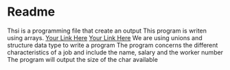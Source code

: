 # Readme
Thsi is a programming file that create an output
This program is writen using arrays.
[Your Link Here](https://www.loom.com/share/f24a3996d9fb4c0e97bf23f307922899)
[Your Link Here](https://github.com/modouami67/Readme/edit/main/README.md)
We are using unions and structure data type to write a program
The program concerns the different characteristics of a job and include the name, salary and the worker number
The program will output the size of the char available
